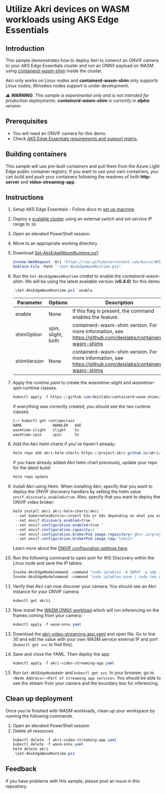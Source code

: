 # Utilize Akri devices on WASM workloads using AKS Edge Essentials

## Introduction

This sample demonstrates how to deploy Akri to conenct an ONVIF camera to your AKS Edge Essentials cluster and run an ONNX payload on WASM using [containerd-wasm-shim](https://github.com/deislabs/containerd-wasm-shims) inside the cluster.

Akri only works on Linux nodes and **containerd-wasm-shim** only supports Linux nodes; Winodws nodes support is under development.

 _:warning: **WARNING**_: _This sample is experimental only and is not intended for production deployments. **containerd-wasm-shim** is currently in **alpha** version._

## Prerequisites

- You will need an ONVIF camera for this demo.
- Check [AKS Edge Essentials requirements and support matrix](https://learn.microsoft.com/azure/aks/hybrid/aks-edge-system-requirements).

## Building containers

This sample will use pre-built containers and pull them from the Azure Light Edge public container registry. If you want to use your own containers, you can build and push your containers following the readmes of both **http-server** and **video-streaming-app**. 

## Instructions

1. Setup AKS Edge Essentials - Follow docs to [set up machine](https://aka.ms/aks-edge/quickstart).
2. Deploy a [scalable cluster](https://learn.microsoft.com/azure/aks/hybrid/aks-edge-howto-multi-node-deployment) using an external switch and set service IP range to `10`.
3. Open an elevated PowerShell session.
4. Move to an appropriate working directory
5. Download [Set-AksEdgeWasmRuntime.ps1](./Set-AksEdgeWasmRuntime.ps1):
    ```powershell
    Invoke-WebRequest -Uri "https://raw.githubusercontent.com/Azure/AKS-Edge/preview/samples/wasm/Set-AksEdgeWasmRuntime.ps1" -OutFile ".\Set-AksEdgeWasmRuntime.ps1"
    Unblock-File -Path ".\Set-AksEdgeWasmRuntime.ps1"
    ```
6. Run the `Set-AksEdgeWasmRuntime` cmdlet to enable the *containerd-wasm-shim*. We will be using the latest available version (**v0.4.0**) for this demo.

    ```powershell
    .\Set-AksEdgeWasmRuntime.ps1 -enable 
   ```

   | Parameter | Options | Description | 
   | --------- | ------- | ----------- |
   | enable | None | If this flag is present, the command enables the feature.|
   | shimOption | spin, slight, both | containerd-wasm-shim version. For more information, see https://github.com/deislabs/containerd-wasm-shims |
   | shimVersion | None | containerd-wasm-shim version. For more information, see https://github.com/deislabs/containerd-wasm-shims |

7. Apply the *runtime.yaml* to create the *wasmtime-slight* and *wasmtime-spin* rumtime classes.

    ```powershell
    kubectl apply -f https://github.com/deislabs/containerd-wasm-shims/releases/download/v0.4.0/runtime.yaml
    ```

    If everything was correctly created, you should see the two runtime classes.

    ```bash
    C:> kubectl get runtimeclass
    NAME              HANDLER   AGE
    wasmtime-slight   slight    5s
    wasmtime-spin     spin      5s
    ```
8. Add the Akri helm charts if you've haven't already:

    ```powershell
    helm repo add akri-helm-charts https://project-akri.github.io/akri/
    ```

    If you have already added Akri helm chart previously, update your repo for the latest build:

    ```powershell
    helm repo update
    ```

9. Install Akri using Helm. When installing Akri, specify that you want to deploy the ONVIF discovery handlers by setting the helm value `onvif.discovery.enabled=true`. Also, specify that you want to deploy the ONVIF video broker:  

   ```powershell
   helm install akri akri-helm-charts/akri `
    --set kubernetesDistro=<insert k3s or k8s depending on what you are using> `
    --set onvif.discovery.enabled=true `
    --set onvif.configuration.enabled=true `
    --set onvif.configuration.capacity=2 `
    --set onvif.configuration.brokerPod.image.repository='ghcr.io/project-akri/akri/onvif-video-broker' `
    --set onvif.configuration.brokerPod.image.tag='latest'
   ```

   Learn more about the [ONVIF configuration settings here](https://docs.akri.sh/discovery-handlers/onvif).

10. Run the following command to open port for WS-Discovery within the Linux node and save the IP tables:

    ```powershell
    Invoke-AksEdgeNodeCommand -command "sudo iptables -A INPUT -p udp --sport 3702 -j ACCEPT"
    Invoke-AksEdgeNodeCommand -command "sudo iptables-save | sudo tee /etc/systemd/scripts/ip4save > /dev/null"
    ```

11. Verify that Akri can now discover your camera. You should see an Akri instance for your ONVIF camera:

    ```powershell
    kubectl get akrii
    ``` 

12. Now install the [WASM ONNX workload](./wasm-onnx.yaml) which will run inferencing on the frames coming from your camera:

    ```powershell
    kubectl apply -f wasm-onnx.yaml
    ```

13. Download the [akri-video-streaming-app.yaml](./akri-video-streaming-app.yaml) and open file. Go to line 30 and edit the value with your own WASM service external IP and port (`kubectl get svc` to find this).

14. Save and close the YAML. Then deploy the app:
    ```powershell
    kubectl apply -f akri-video-streaming-app.yaml
    ```

15. Run `Get-AKSEdgeNodeAddr` and `kubectl get svc`. In your browser, go to `<Node Address>:<Port of streaming app service>`. You should be able to see the stream from your camera and the boundary box for inferencing.

## Clean up deployment

Once you're finished with WASM workloads, clean up your workspace by running the following commands.

1. Open an elevated PowerShell session  
1. Delete all resources
    ```powershell
    kubectl delete -f akri-video-streaming-app.yaml
    kubectl delete -f wasm-onnx.yaml
    helm delete akri
    .\Set-AksEdgeWasmRuntime.ps1
    ```

## Feedback

If you have problems with this sample, please post an issue in this repository.
